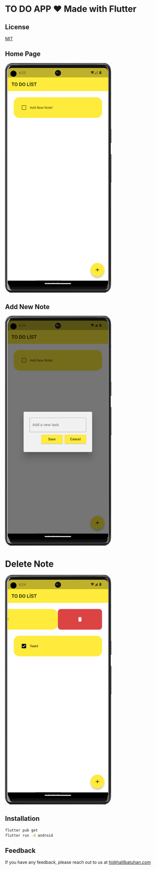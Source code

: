 # TO DO APP ❤️ Made with Flutter


## License

[MIT](https://choosealicense.com/licenses/mit/)


## Home Page

<img src="https://github.com/HalilBatuhan/todoapp/blob/main/asset/1.png" width="350">

## Add New Note

<img src="https://github.com/HalilBatuhan/todoapp/blob/main/asset/2.png" width="350">

# Delete Note

<img src="https://github.com/HalilBatuhan/todoapp/blob/main/asset/3.png" width="350">


## Installation


```bash
flutter pub get
flutter run -d android
```
    
## Feedback

If you have any feedback, please reach out to us at hi@halilbatuhan.com
